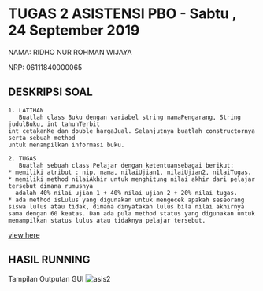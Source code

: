 # TUGAS 2 ASISTENSI PBO - Sabtu , 24 September 2019
NAMA:   RIDHO NUR ROHMAN WIJAYA

NRP:    06111840000065

## DESKRIPSI SOAL
~~~~
1. LATIHAN
   Buatlah class Buku dengan variabel string namaPengarang, String judulBuku, int tahunTerbit
int cetakanKe dan double hargaJual. Selanjutnya buatlah constructornya serta sebuah method
untuk menampilkan informasi buku.
~~~~
~~~~
2. TUGAS
   Buatlah sebuah class Pelajar dengan ketentuansebagai berikut:
* memiliki atribut : nip, nama, nilaiUjian1, nilaiUjian2, nilaiTugas.
* memiliki method nilaiAkhir untuk menghitung nilai akhir dari pelajar tersebut dimana rumusnya
  adalah 40% nilai ujian 1 + 40% nilai ujian 2 + 20% nilai tugas.
* ada method isLulus yang digunakan untuk mengecek apakah seseorang siswa lulus atau tidak, dimana dinyatakan lulus bila nilai akhirnya sama dengan 60 keatas. Dan ada pula method status yang digunakan untuk menampilkan status lulus atau tidaknya pelajar tersebut.
~~~~
[view here](https://github.com/asistensi-matematika/tugas2/blob/master/soal.ipynb)
## HASIL RUNNING
Tampilan Outputan GUI
![asis2](https://user-images.githubusercontent.com/49511033/57441459-386dbf00-7274-11e9-8952-e5a80d7bf7c0.PNG)

